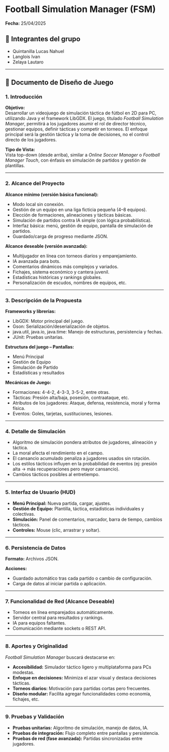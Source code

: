 # Football Simulation Manager (FSM)

**Fecha:** 25/04/2025

## 👥 Integrantes del grupo

- Quintanilla Lucas Nahuel  
- Langlois Ivan  
- Zelaya Lautaro  

---

## 📝 Documento de Diseño de Juego

### 1. Introducción

**Objetivo:**  
Desarrollar un videojuego de simulación táctica de fútbol en 2D para PC, utilizando Java y el framework LibGDX. El juego, titulado *Football Simulation Manager*, permitirá a los jugadores asumir el rol de director técnico, gestionar equipos, definir tácticas y competir en torneos. El enfoque principal será la gestión táctica y la toma de decisiones, no el control directo de los jugadores.

**Tipo de Vista:**  
Vista top-down (desde arriba), similar a *Online Soccer Manager* o *Football Manager Touch*, con énfasis en simulación de partidos y gestión de plantillas.

---

### 2. Alcance del Proyecto

**Alcance mínimo (versión básica funcional):**
- Modo local sin conexión.
- Gestión de un equipo en una liga ficticia pequeña (4–8 equipos).
- Elección de formaciones, alineaciones y tácticas básicas.
- Simulación de partidos contra IA simple (con lógica probabilística).
- Interfaz básica: menú, gestión de equipo, pantalla de simulación de partidos.
- Guardado/carga de progreso mediante JSON.

**Alcance deseable (versión avanzada):**
- Multijugador en línea con torneos diarios y emparejamiento.
- IA avanzada para bots.
- Comentarios dinámicos más complejos y variados.
- Fichajes, sistema económico y cantera juvenil.
- Estadísticas históricas y rankings globales.
- Personalización de escudos, nombres de equipos, etc.

---

### 3. Descripción de la Propuesta

**Frameworks y librerías:**
- LibGDX: Motor principal del juego.
- Gson: Serialización/deserialización de objetos.
- java.util, java.io, java.time: Manejo de estructuras, persistencia y fechas.
- JUnit: Pruebas unitarias.

**Estructura del juego – Pantallas:**
- Menú Principal  
- Gestión de Equipo  
- Simulación de Partido  
- Estadísticas y resultados

**Mecánicas de Juego:**
- Formaciones: 4-4-2, 4-3-3, 3-5-2, entre otras.
- Tácticas: Presión alta/baja, posesión, contraataque, etc.
- Atributos de los jugadores: Ataque, defensa, resistencia, moral y forma física.
- Eventos: Goles, tarjetas, sustituciones, lesiones.

---

### 4. Detalle de Simulación

- Algoritmo de simulación pondera atributos de jugadores, alineación y táctica.
- La moral afecta el rendimiento en el campo.
- El cansancio acumulado penaliza a jugadores usados sin rotación.
- Los estilos tácticos influyen en la probabilidad de eventos (ej: presión alta → más recuperaciones pero mayor cansancio).
- Cambios tácticos posibles al entretiempo.

---

### 5. Interfaz de Usuario (HUD)

- **Menú Principal:** Nueva partida, cargar, ajustes.
- **Gestión de Equipo:** Plantilla, táctica, estadísticas individuales y colectivas.
- **Simulación:** Panel de comentarios, marcador, barra de tiempo, cambios tácticos.
- **Controles:** Mouse (clic, arrastrar y soltar).

---

### 6. Persistencia de Datos

**Formato:** Archivos JSON.

**Acciones:**
- Guardado automático tras cada partido o cambio de configuración.
- Carga de datos al iniciar partida o aplicación.

---

### 7. Funcionalidad de Red (Alcance Deseable)

- Torneos en línea emparejados automáticamente.
- Servidor central para resultados y rankings.
- IA para equipos faltantes.
- Comunicación mediante sockets o REST API.

---

### 8. Aportes y Originalidad

*Football Simulation Manager* buscará destacarse en:

- **Accesibilidad:** Simulador táctico ligero y multiplataforma para PCs modestas.
- **Enfoque en decisiones:** Minimiza el azar visual y destaca decisiones tácticas.
- **Torneos diarios:** Motivación para partidas cortas pero frecuentes.
- **Diseño modular:** Facilita agregar funcionalidades como economía, fichajes, etc.

---

### 9. Pruebas y Validación

- **Pruebas unitarias:** Algoritmo de simulación, manejo de datos, IA.
- **Pruebas de integración:** Flujo completo entre pantallas y persistencia.
- **Pruebas de red (fase avanzada):** Partidas sincronizadas entre jugadores.

